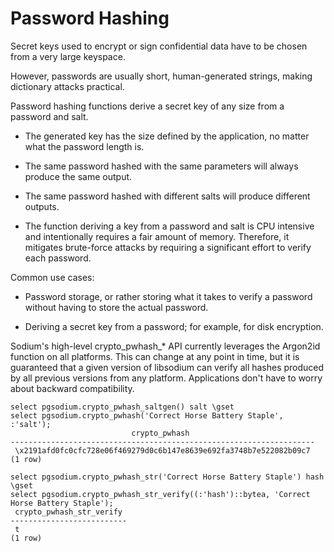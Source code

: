 # Password Hashing

Secret keys used to encrypt or sign confidential data have to be
chosen from a very large keyspace.

However, passwords are usually short, human-generated strings, making
dictionary attacks practical.

Password hashing functions derive a secret key of any size from a
password and salt.

  - The generated key has the size defined by the application, no
    matter what the password length is.

  - The same password hashed with the same parameters will always
    produce the same output.

  - The same password hashed with different salts will produce
    different outputs.

  - The function deriving a key from a password and salt is CPU
    intensive and intentionally requires a fair amount of
    memory. Therefore, it mitigates brute-force attacks by requiring a
    significant effort to verify each password.

Common use cases:

  - Password storage, or rather storing what it takes to verify a
    password without having to store the actual password.

  - Deriving a secret key from a password; for example, for disk
    encryption.

Sodium's high-level crypto_pwhash_* API currently leverages the
Argon2id function on all platforms. This can change at any point in
time, but it is guaranteed that a given version of libsodium can
verify all hashes produced by all previous versions from any
platform. Applications don't have to worry about backward
compatibility.
``` postgres-console
select pgsodium.crypto_pwhash_saltgen() salt \gset
select pgsodium.crypto_pwhash('Correct Horse Battery Staple', :'salt');
                           crypto_pwhash                            
--------------------------------------------------------------------
 \x2191afd0fc0cfc728e06f469279d0c6b147e8639e692fa3748b7e522082b09c7
(1 row)

select pgsodium.crypto_pwhash_str('Correct Horse Battery Staple') hash \gset
select pgsodium.crypto_pwhash_str_verify((:'hash')::bytea, 'Correct Horse Battery Staple');
 crypto_pwhash_str_verify 
--------------------------
 t
(1 row)

```